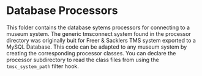 # Database Processors
This folder contains the database sytems processors for connecting to a museum system. The generic tmsconnect system found in the processor directory was originally buit for Freer & Sacklers TMS system exported to a MySQL Database. This code can be adapted to any museum system by creating the corresponding processor classes. You can declare the processor subdirectory to read the class files from using the `tmsc_system_path` filter hook.